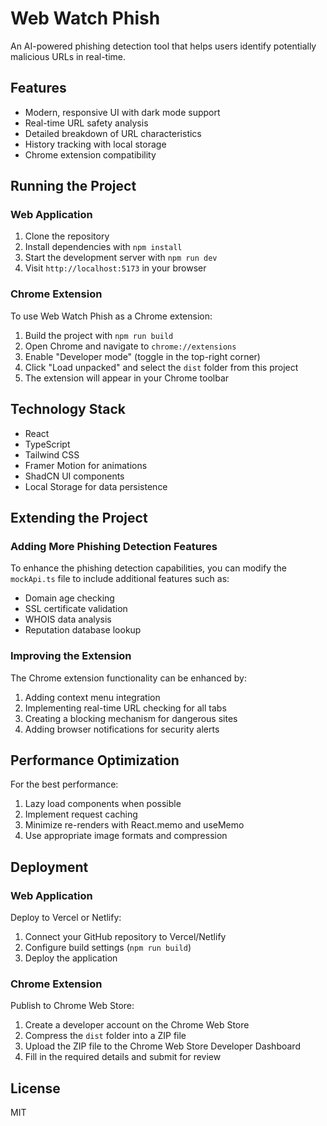 
# Web Watch Phish

An AI-powered phishing detection tool that helps users identify potentially malicious URLs in real-time.

## Features

- Modern, responsive UI with dark mode support
- Real-time URL safety analysis
- Detailed breakdown of URL characteristics
- History tracking with local storage
- Chrome extension compatibility

## Running the Project

### Web Application

1. Clone the repository
2. Install dependencies with `npm install`
3. Start the development server with `npm run dev`
4. Visit `http://localhost:5173` in your browser

### Chrome Extension

To use Web Watch Phish as a Chrome extension:

1. Build the project with `npm run build`
2. Open Chrome and navigate to `chrome://extensions`
3. Enable "Developer mode" (toggle in the top-right corner)
4. Click "Load unpacked" and select the `dist` folder from this project
5. The extension will appear in your Chrome toolbar

## Technology Stack

- React
- TypeScript
- Tailwind CSS
- Framer Motion for animations
- ShadCN UI components
- Local Storage for data persistence

## Extending the Project

### Adding More Phishing Detection Features

To enhance the phishing detection capabilities, you can modify the `mockApi.ts` file to include additional features such as:

- Domain age checking
- SSL certificate validation
- WHOIS data analysis
- Reputation database lookup

### Improving the Extension

The Chrome extension functionality can be enhanced by:

1. Adding context menu integration
2. Implementing real-time URL checking for all tabs
3. Creating a blocking mechanism for dangerous sites
4. Adding browser notifications for security alerts

## Performance Optimization

For the best performance:

1. Lazy load components when possible
2. Implement request caching
3. Minimize re-renders with React.memo and useMemo
4. Use appropriate image formats and compression

## Deployment

### Web Application

Deploy to Vercel or Netlify:

1. Connect your GitHub repository to Vercel/Netlify
2. Configure build settings (`npm run build`)
3. Deploy the application

### Chrome Extension

Publish to Chrome Web Store:

1. Create a developer account on the Chrome Web Store
2. Compress the `dist` folder into a ZIP file
3. Upload the ZIP file to the Chrome Web Store Developer Dashboard
4. Fill in the required details and submit for review

## License

MIT
